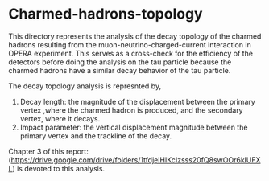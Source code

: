 # Charmed-hadrons-topology
This directory represents the analysis of the decay topology of the charmed hadrons resulting from the muon-neutrino-charged-current interaction in OPERA experiment.
This serves as a cross-check for the efficiency of the detectors before doing the analysis on the tau particle because the charmed hadrons have a similar decay behavior of the tau particle. 

The decay topology analysis is represnted by,

1) Decay length: the magnitude of the displacement between the primary vertex ,where the charmed hadron is produced, and the secondary vertex, where it decays. 
2) Impact parameter: the vertical displacement magnitude between the primary vertex and the trackline of the decay. 


Chapter 3 of this report: (https://drive.google.com/drive/folders/1tfdjelHIKcIzsss20fQ8swOOr6klUFXL) is devoted to this analysis. 
